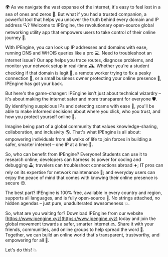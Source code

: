 🌍 As we navigate the vast expanse of the internet, it's easy to feel lost in a sea of ones and zeros 📡. But what if you had a trusted companion, a powerful tool that helps you uncover the truth behind every domain and IP address 🔍? Welcome to IPEngine, the revolutionary open-source global networking utility app that empowers users to take control of their online journey 🚀.

With IPEngine, you can look up IP addresses and domains with ease, running DNS and WHOIS queries like a pro 💻. Need to troubleshoot an internet issue? Our app helps you trace routes, diagnose problems, and monitor your network setup in real-time 🕰️. Whether you're a student checking if that domain is legit 👀, a remote worker trying to fix a pesky connection 🔧, or a small business owner protecting your online presence 💼, IPEngine has got your back.

But here's the game-changer: IPEngine isn't just about technical wizardry – it's about making the internet safer and more transparent for everyone 🛡️. By identifying suspicious IPs and detecting scams with ease 🔴, you'll be able to make informed decisions about where you click, who you trust, and how you protect yourself online 💯.

Imagine being part of a global community that values knowledge-sharing, collaboration, and inclusivity 🌎. That's what IPEngine is all about: empowering individuals from all walks of life to join forces in building a safer, smarter internet – one IP at a time 🔩.

So, who can benefit from IPEngine? Everyone! Students can use it to research online; developers can harness its power for coding and debugging 🕹️; travelers can troubleshoot connections abroad ✈️; IT pros can rely on its expertise for network maintenance 💼; and everyday users can enjoy the peace of mind that comes with knowing their online presence is secure 😊.

The best part? IPEngine is 100% free, available in every country and region, supports all languages, and is fully open-source 🌟. No strings attached, no hidden agendas – just pure, unadulterated awesomeness 💥.

So, what are you waiting for? Download IPEngine from our website [https://www.ipengine.xyz](https://www.ipengine.xyz) today and join the global movement towards a safer, smarter internet 🔜. Share it with your friends, communities, and online groups to help spread the word 📢. Together, we can build an online world that's transparent, trustworthy, and empowering for all 💪.

Let's do this! 💥